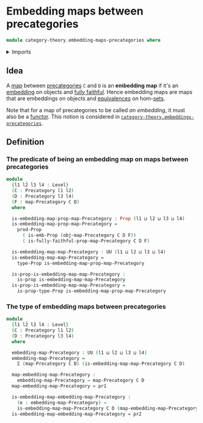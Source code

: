 # Embedding maps between precategories

```agda
module category-theory.embedding-maps-precategories where
```

<details><summary>Imports</summary>

```agda
open import category-theory.fully-faithful-maps-precategories
open import category-theory.maps-precategories
open import category-theory.precategories

open import foundation.dependent-pair-types
open import foundation.embeddings
open import foundation.propositions
open import foundation.universe-levels
```

</details>

## Idea

A [map](category-theory.maps-precategories.md) between
[precategories](category-theory.precategories.md) `C` and `D` is an **embedding
map** if it's an [embedding](foundation-core.embeddings.md) on objects and
[fully faithful](category-theory.fully-faithful-maps-precategories.md). Hence
embedding maps are maps that are embeddings on objects and
[equivalences](foundation-core.equivalences.md) on
hom-[sets](foundation-core.sets.md).

Note that for a map of precategories to be called _an embedding_, it must also
be a [functor](category-theory.functors-precategories.md). This notion is
considered in
[`category-theory.embeddings-precategories`](category-theory.embeddings-precategories.md).

## Definition

### The predicate of being an embedding map on maps between precategories

```agda
module _
  {l1 l2 l3 l4 : Level}
  (C : Precategory l1 l2)
  (D : Precategory l3 l4)
  (F : map-Precategory C D)
  where

  is-embedding-map-prop-map-Precategory : Prop (l1 ⊔ l2 ⊔ l3 ⊔ l4)
  is-embedding-map-prop-map-Precategory =
    prod-Prop
      ( is-emb-Prop (obj-map-Precategory C D F))
      ( is-fully-faithful-prop-map-Precategory C D F)

  is-embedding-map-map-Precategory : UU (l1 ⊔ l2 ⊔ l3 ⊔ l4)
  is-embedding-map-map-Precategory =
    type-Prop is-embedding-map-prop-map-Precategory

  is-prop-is-embedding-map-map-Precategory :
    is-prop is-embedding-map-map-Precategory
  is-prop-is-embedding-map-map-Precategory =
    is-prop-type-Prop is-embedding-map-prop-map-Precategory
```

### The type of embedding maps between precategories

```agda
module _
  {l1 l2 l3 l4 : Level}
  (C : Precategory l1 l2)
  (D : Precategory l3 l4)
  where

  embedding-map-Precategory : UU (l1 ⊔ l2 ⊔ l3 ⊔ l4)
  embedding-map-Precategory =
    Σ (map-Precategory C D) (is-embedding-map-map-Precategory C D)

  map-embedding-map-Precategory :
    embedding-map-Precategory → map-Precategory C D
  map-embedding-map-Precategory = pr1

  is-embedding-map-embedding-map-Precategory :
    (e : embedding-map-Precategory) →
    is-embedding-map-map-Precategory C D (map-embedding-map-Precategory e)
  is-embedding-map-embedding-map-Precategory = pr2
```
